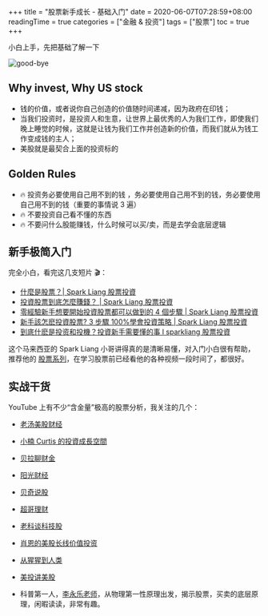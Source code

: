 +++
title = "股票新手成长 - 基础入门"
date = 2020-06-07T07:28:59+08:00
readingTime = true
categories = ["金融 & 投资"]
tags = ["股票"]
toc = true
+++

小白上手，先把基础了解一下

<!--more-->

![good-bye](/images/stock/good-bye.jpg)

## Why invest, Why US stock

-   钱的价值，或者说你自己创造的价值随时间递减，因为政府在印钱；
-   当我们投资时，是投资人和生意，让世界上最优秀的人为我们工作，即使我们晚上睡觉的时候，这就是让钱为我们工作并创造新的价值，而我们就从为钱工作变成钱的主人；
-   美股就是最契合上面的投资标的

## Golden Rules

-   🔥 投资务必要使用自己用不到的钱 ，务必要使用自己用不到的钱，务必要使用自己用不到的钱（重要的事情说 3 遍）
-   🔥 不要投资自己看不懂的东西
-   🔥 不要问什么股能赚钱，什么时候可以买/卖，而是去学会底层逻辑

## 新手极简入门

完全小白，看完这几支短片 🎬：

-   [什麼是股票？| Spark Liang 股票投資](https://www.youtube.com/watch?v=x6fnlyEo4pY)
-   [投資股票到底怎麼賺錢？ | Spark Liang 股票投資](https://www.youtube.com/watch?v=JTPpPksLiY4)
-   [零經驗新手想要開始投資股票都可以做到的 4 個步驟 | Spark Liang 股票投資](https://www.youtube.com/watch?v=FwQ5d5-lgLA)
-   [新手該怎麽投資股票? 3 步驟 100%學會投資策略 | Spark Liang 股票投資](https://www.youtube.com/watch?v=OfjW4FrUBO4)
-   [到底什麽是投资和投機？投資新手需要懂的事 l sparkliang 股票投資](https://www.youtube.com/watch?v=0hCgBnBJvho)

这个马来西亚的 Spark Liang 小哥讲得真的是清晰易懂，对入门小白很有帮助，推荐他的 [股票系列](https://www.youtube.com/playlist?list=PLge7qz6fjCvc8tnhM0Z09C-24BI0DAN6H)，在学习股票前已经看他的各种视频一段时间了，都很好。

## 实战干货

YouTube 上有不少“含金量”极高的股票分析，我关注的几个：

-   [老汤美股财经](https://www.youtube.com/channel/UCeTEWFsNC3eeUsn9hvsDALQ)

-   [小楠 Curtis 的投資成長空間](https://www.youtube.com/channel/UC8AA0Ao2ZHxNWZu0ZFdRZxw)

-   [贝拉聊财金](https://www.youtube.com/channel/UCVomjkM_t0EcctTWSE1Jvxg)

-   [阳光财经](https://www.youtube.com/channel/UC2I5em6UyBpQiO-8ZW0nV3w)

-   [贝奇说股](https://www.youtube.com/channel/UC93Gp4PWv7A53p33BEYOBrA)

-   [超哥理财](https://www.youtube.com/channel/UCi9I7RM9-0V7zDXuwU-CVTg)

-   [老科谈科技股](https://www.youtube.com/channel/UChSHpJPkn2m8rgWdOxNKsyA)

-   [肖恩的美股长线价值投资](https://www.youtube.com/channel/UCjED2zchuP4upchTPObFa5A)

-   [从猩猩到人类](https://www.youtube.com/channel/UCXhMTp5euuU7f827_nLKKhQ)

-   [美投讲美股](https://www.youtube.com/channel/UCBUH38E0ngqvmTqdchWunwQ)

-   科普第一人，[李永乐老师](https://www.youtube.com/playlist?list=PLOrDt87s8A3qVVaSmxpttNKzP80tSEH83)，从物理第一性原理出发，揭示股票，买卖的底层原理，闲暇读读，非常有趣。
